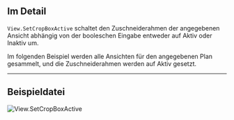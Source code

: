 ## Im Detail
`View.SetCropBoxActive` schaltet den Zuschneiderahmen der angegebenen Ansicht abhängig von der booleschen Eingabe entweder auf Aktiv oder Inaktiv um.

Im folgenden Beispiel werden alle Ansichten für den angegebenen Plan gesammelt, und die Zuschneiderahmen werden auf Aktiv gesetzt.
___
## Beispieldatei

![View.SetCropBoxActive](./Revit.Elements.Views.View.SetCropBoxActive_img.jpg)
